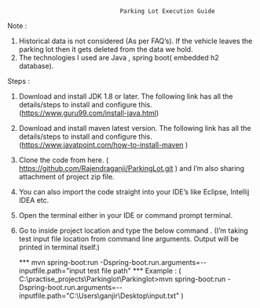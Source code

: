                                     Parking Lot Execution Guide 

Note :
1)	Historical data is not considered (As per FAQ’s). If the vehicle leaves the parking lot then it gets deleted from the data we hold.
2)	The technologies I used are Java , spring boot( embedded h2 database).

Steps :
1)	Download and install JDK 1.8 or later. The following link has all the details/steps to install and configure this. (https://www.guru99.com/install-java.html) 
2)	Download and install maven latest version. The following link has all the details/steps to install and configure this. (https://www.javatpoint.com/how-to-install-maven )  
3)	Clone the code from here. ( https://github.com/Rajendraganji/ParkingLot.git ) and I’m also sharing attachment of project zip file. 
4)	You can also import the code straight into your IDE’s like Eclipse, Intellij IDEA etc.
5)	Open the terminal either in your IDE or command prompt terminal.
6)	Go to inside project location and type the below command . (I’m taking test input file location from command line arguments. Output will be printed in terminal itself.)

      ***   mvn spring-boot:run -Dspring-boot.run.arguments=--inputfile.path="input test file path"  ***
Example : 
( C:\practise_projects\Parkinglot\Parkinglot>mvn spring-boot:run -Dspring-boot.run.arguments=--inputfile.path="C:\Users\ganjir\Desktop\input.txt"  )

